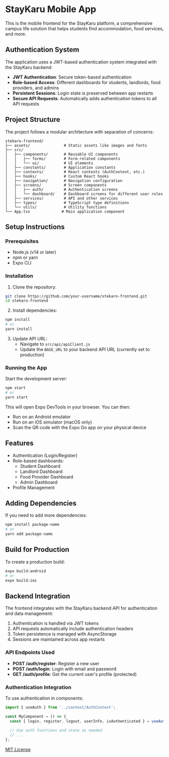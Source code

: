 # StayKaru Mobile App

This is the mobile frontend for the StayKaru platform, a comprehensive campus life solution that helps students find accommodation, food services, and more.

## Authentication System

The application uses a JWT-based authentication system integrated with the StayKaru backend:

- **JWT Authentication**: Secure token-based authentication
- **Role-based Access**: Different dashboards for students, landlords, food providers, and admins
- **Persistent Sessions**: Login state is preserved between app restarts
- **Secure API Requests**: Automatically adds authentication tokens to all API requests

## Project Structure

The project follows a modular architecture with separation of concerns:

```
stekaro-frontend/
├── assets/               # Static assets like images and fonts
├── src/
│   ├── components/       # Reusable UI components
│   │   ├── forms/        # Form-related components
│   │   └── ui/           # UI elements
│   ├── constants/        # Application constants
│   ├── contexts/         # React contexts (AuthContext, etc.)
│   ├── hooks/            # Custom React hooks
│   ├── navigation/       # Navigation configuration
│   ├── screens/          # Screen components
│   │   ├── auth/         # Authentication screens
│   │   └── dashboard/    # Dashboard screens for different user roles
│   ├── services/         # API and other services
│   ├── types/            # TypeScript type definitions
│   └── utils/            # Utility functions
└── App.tsx              # Main application component
```

## Setup Instructions

### Prerequisites

- Node.js (v14 or later)
- npm or yarn
- Expo CLI

### Installation

1. Clone the repository:
```bash
git clone https://github.com/your-username/stekaro-frontend.git
cd stekaro-frontend
```

2. Install dependencies:
```bash
npm install
# or
yarn install
```

3. Update API URL:
   - Navigate to `src/api/apiClient.js`
   - Update the `BASE_URL` to your backend API URL (currently set to production)

### Running the App

Start the development server:
```bash
npm start
# or
yarn start
```

This will open Expo DevTools in your browser. You can then:
- Run on an Android emulator
- Run on an iOS simulator (macOS only)
- Scan the QR code with the Expo Go app on your physical device

## Features

- Authentication (Login/Register)
- Role-based dashboards:
  - Student Dashboard
  - Landlord Dashboard
  - Food Provider Dashboard
  - Admin Dashboard
- Profile Management

## Adding Dependencies

If you need to add more dependencies:

```bash
npm install package-name
# or
yarn add package-name
```

## Build for Production

To create a production build:

```bash
expo build:android
# or
expo build:ios
```

## Backend Integration

The frontend integrates with the StayKaru backend API for authentication and data management:

1. Authentication is handled via JWT tokens
2. API requests automatically include authentication headers
3. Token persistence is managed with AsyncStorage
4. Sessions are maintained across app restarts

### API Endpoints Used

- **POST /auth/register**: Register a new user
- **POST /auth/login**: Login with email and password
- **GET /auth/profile**: Get the current user's profile (protected)

### Authentication Integration

To use authentication in components:

```javascript
import { useAuth } from '../context/AuthContext';

const MyComponent = () => {
  const { login, register, logout, userInfo, isAuthenticated } = useAuth();
  
  // Use auth functions and state as needed
  // ...
};
```

[MIT License](LICENSE)
